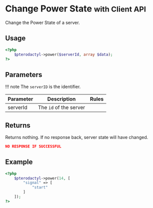# Change Power State <small>with Client API</small>
Change the Power State of a server.

## Usage
``` php
<?php
	$pterodactyl->power($serverId, array $data);
?>
```

## Parameters

!!! note
    The `serverID` is the identifier.

| Parameter | Description | Rules |
| - | - | - |
| serverId | The `id` of the server | |

## Returns

Returns nothing. If no response back, server state will have changed.

``` json
NO RESPONSE IF SUCCESSFUL
```

## Example

``` php
<?php
	$pterodactyl->power(14, [
        "signal" => [
            "start"
        ]
    ]);
?>
```
